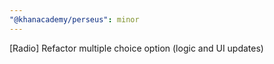 ```yaml
---
"@khanacademy/perseus": minor
---
```


[Radio] Refactor multiple choice option (logic and UI updates)
